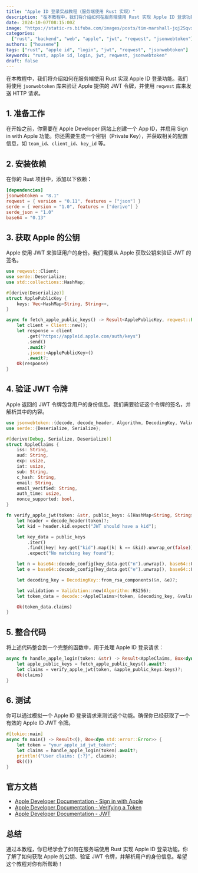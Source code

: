 ```yaml
---
title: "Apple ID 登录实战教程（服务端使用 Rust 实现）"
description: "在本教程中，我们将介绍如何在服务端使用 Rust 实现 Apple ID 登录功能。我们将使用 `jsonwebtoken` 库来验证 Apple 提供的 JWT 令牌，并使用 `reqwest` 库来发送 HTTP 请求。"
date: 2024-10-07T08:15:00Z
image: "https://static-rs.bifuba.com/images/posts/tim-marshall-jqj2SqvxMVY-unsplash.jpg"
categories:
  ["rust", "backend", "web", "apple", "jwt", "reqwest", "jsonwebtoken"]
authors: ["houseme"]
tags: ["rust", "apple id", "login", "jwt", "reqwest", "jsonwebtoken"]
keywords: "rust, apple id, login, jwt, reqwest, jsonwebtoken"
draft: false
---
```


在本教程中，我们将介绍如何在服务端使用 Rust 实现 Apple ID 登录功能。我们将使用 `jsonwebtoken` 库来验证 Apple 提供的 JWT 令牌，并使用 `reqwest` 库来发送 HTTP 请求。

## 1. 准备工作

在开始之前，你需要在 Apple Developer 网站上创建一个 App ID，并启用 Sign in with Apple 功能。你还需要生成一个密钥（Private Key），并获取相关的配置信息，如 `team_id`、`client_id`、`key_id` 等。

## 2. 安装依赖

在你的 Rust 项目中，添加以下依赖：

```toml
[dependencies]
jsonwebtoken = "8.1"
reqwest = { version = "0.11", features = ["json"] }
serde = { version = "1.0", features = ["derive"] }
serde_json = "1.0"
base64 = "0.13"
```

## 3. 获取 Apple 的公钥

Apple 使用 JWT 来验证用户的身份。我们需要从 Apple 获取公钥来验证 JWT 的签名。

```rust
use reqwest::Client;
use serde::Deserialize;
use std::collections::HashMap;

#[derive(Deserialize)]
struct ApplePublicKey {
    keys: Vec<HashMap<String, String>>,
}

async fn fetch_apple_public_keys() -> Result<ApplePublicKey, reqwest::Error> {
    let client = Client::new();
    let response = client
        .get("https://appleid.apple.com/auth/keys")
        .send()
        .await?
        .json::<ApplePublicKey>()
        .await?;
    Ok(response)
}
```

## 4. 验证 JWT 令牌

Apple 返回的 JWT 令牌包含用户的身份信息。我们需要验证这个令牌的签名，并解析其中的内容。

```rust
use jsonwebtoken::{decode, decode_header, Algorithm, DecodingKey, Validation};
use serde::{Deserialize, Serialize};

#[derive(Debug, Serialize, Deserialize)]
struct AppleClaims {
    iss: String,
    aud: String,
    exp: usize,
    iat: usize,
    sub: String,
    c_hash: String,
    email: String,
    email_verified: String,
    auth_time: usize,
    nonce_supported: bool,
}

fn verify_apple_jwt(token: &str, public_keys: &[HashMap<String, String>]) -> Result<AppleClaims, jsonwebtoken::errors::Error> {
    let header = decode_header(token)?;
    let kid = header.kid.expect("JWT should have a kid");

    let key_data = public_keys
        .iter()
        .find(|key| key.get("kid").map(|k| k == &kid).unwrap_or(false))
        .expect("No matching key found");

    let n = base64::decode_config(key_data.get("n").unwrap(), base64::URL_SAFE_NO_PAD)?;
    let e = base64::decode_config(key_data.get("e").unwrap(), base64::URL_SAFE_NO_PAD)?;

    let decoding_key = DecodingKey::from_rsa_components(&n, &e)?;

    let validation = Validation::new(Algorithm::RS256);
    let token_data = decode::<AppleClaims>(token, &decoding_key, &validation)?;

    Ok(token_data.claims)
}
```

## 5. 整合代码

将上述代码整合到一个完整的函数中，用于处理 Apple ID 登录请求：

```rust
async fn handle_apple_login(token: &str) -> Result<AppleClaims, Box<dyn std::error::Error>> {
    let apple_public_keys = fetch_apple_public_keys().await?;
    let claims = verify_apple_jwt(token, &apple_public_keys.keys)?;
    Ok(claims)
}
```

## 6. 测试

你可以通过模拟一个 Apple ID 登录请求来测试这个功能。确保你已经获取了一个有效的 Apple ID JWT 令牌。

```rust
#[tokio::main]
async fn main() -> Result<(), Box<dyn std::error::Error>> {
    let token = "your_apple_id_jwt_token";
    let claims = handle_apple_login(token).await?;
    println!("User claims: {:?}", claims);
    Ok(())
}
```

## 官方文档

- [Apple Developer Documentation - Sign in with Apple](https://developer.apple.com/documentation/sign_in_with_apple "Apple Developer Documentation - Sign in with Apple")
- [Apple Developer Documentation - Verifying a Token](https://developer.apple.com/documentation/sign_in_with_apple/sign_in_with_apple_rest_api/verifying_a_token "Apple Developer Documentation - Verifying a Token")
- [Apple Developer Documentation - JWT](https://developer.apple.com/documentation/sign_in_with_apple/generate_and_validate_tokens "Apple Developer Documentation - JWT")

## 总结

通过本教程，你已经学会了如何在服务端使用 Rust 实现 Apple ID 登录功能。你了解了如何获取 Apple 的公钥、验证 JWT 令牌，并解析用户的身份信息。希望这个教程对你有所帮助！
